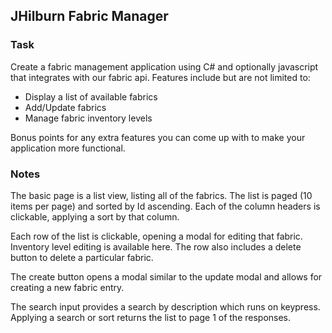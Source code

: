 ## JHilburn Fabric Manager 

### Task
Create a fabric management application using C# and optionally javascript that integrates with our fabric api. Features include but are not limited to:

* Display a list of available fabrics
* Add/Update fabrics
* Manage fabric inventory levels

Bonus points for any extra features you can come up with to make your application more functional.


### Notes

The basic page is a list view, listing all of the fabrics.  The list is paged (10 items per page) and sorted by Id ascending.  Each of the column headers is clickable, applying a sort by that column.  

Each row of the list is clickable, opening a modal for editing that fabric.  Inventory level editing is available here.  The row also includes a delete button to delete a particular fabric.

The create button opens a modal similar to the update modal and allows for creating a new fabric entry.

The search input provides a search by description which runs on keypress. Applying a search or sort returns the list to page 1 of the responses.
